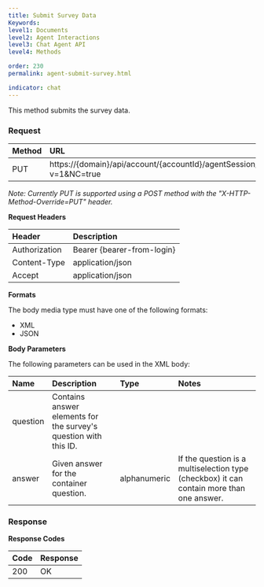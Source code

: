 ```yaml
---
title: Submit Survey Data
Keywords:
level1: Documents
level2: Agent Interactions
level3: Chat Agent API
level4: Methods

order: 230
permalink: agent-submit-survey.html

indicator: chat
---
```


This method submits the survey data.

### Request

| Method | URL |
| :--- | :--- |
| PUT | https://{domain}/api/account/{accountId}/agentSession/{agentSessionId}/chat/{chatId}/survey?v=1&NC=true | 

*Note: Currently PUT is supported using a POST method with the "X-HTTP-Method-Override=PUT" header.* 

**Request Headers**

| Header | Description |
| :--- | :--- |
| Authorization| Bearer {bearer-from-login} |
| Content-Type | application/json |
| Accept | application/json |

**Formats**

The body media type must have one of the following formats:

- XML
- JSON

**Body Parameters**

The following parameters can be used in the XML body:

| Name | Description | Type | Notes |
| :--- | :--- | :--- | :--- |
| question | Contains answer elements for the survey's question with this ID. | | |
| answer | Given answer for the container question. | alphanumeric | If the question is a multiselection type (checkbox) it can contain more than one answer. |

### Response

**Response Codes**

| Code | Response |
| :--- | :--- |
| 200 | OK |


